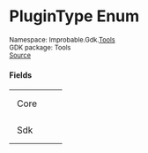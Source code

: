 
# PluginType Enum
<sup>
Namespace: Improbable.Gdk.<a href="{{urlRoot}}/api/tools-index">Tools</a><br/>
GDK package: Tools<br/>
<a href="https://www.github.com/spatialos/gdk-for-unity/blob/84243525d98aff511e7aa1f7703c37347017e386/workers/unity/Packages/com.improbable.gdk.tools/Plugins/PluginCompatibilitySetting.cs/#L7">Source</a>
</sup>



</p>

#### Fields

<table>
<tr>
<td style="padding: 14px; border: none; width: 4ch">Core</td>
<td style="padding: 14px; border: none;"></td>
</tr>
<tr>
<td style="padding: 14px; border: none; width: 4ch">Sdk</td>
<td style="padding: 14px; border: none;"></td>
</tr>
</table>


